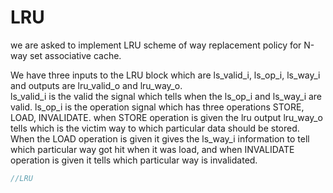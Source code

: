 # LRU

we are asked to implement LRU scheme of way replacement policy for N-way set associative cache.

We have three inputs to the LRU block which are ls\_valid\_i, ls\_op\_i, ls\_way\_i and outputs are lru\_valid\_o and lru\_way\_o.\
ls\_valid\_i is the valid the signal which tells when the ls\_op\_i and ls\_way\_i are valid. ls\_op\_i is the operation signal which has three operations STORE, LOAD, INVALIDATE. when STORE operation is given the lru output lru\_way\_o tells which is the victim way to which particular data should be stored. When the LOAD operation is given it gives the ls\_way\_i information to tell which particular way got hit when it was load, and when INVALIDATE operation is given it tells which particular way is invalidated.&#x20;



```verilog
//LRU 


```
